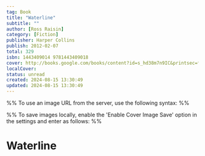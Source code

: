 ```yaml
---
tag: Book
title: "Waterline"
subtitle: ""
author: [Ross Raisin]
category: [Fiction]
publisher: Harper Collins
publish: 2012-02-07
total: 329
isbn: 1443409014 9781443409018
cover: http://books.google.com/books/content?id=s_hd38m7n9IC&printsec=frontcover&img=1&zoom=1&edge=curl&source=gbs_api
localCover: 
status: unread
created: 2024-08-15 13:30:49
updated: 2024-08-15 13:30:49
---
```


%% To use an image URL from the server, use the following syntax: %%


%% To save images locally, enable the 'Enable Cover Image Save' option in the settings and enter as follows: %%


# Waterline